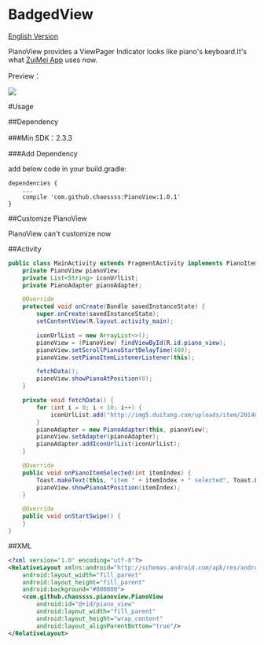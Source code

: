 # BadgedView

[English Version](README_ENGLISH.md)

PianoView provides a ViewPager Indicator looks like piano's keyboard.It's what [ZuiMei App]() uses now.

Preview：

![](http://img.my.csdn.net/uploads/201601/22/1453434722_3349.gif)

#Usage

##Dependency

###Min SDK：2.3.3

###Add Dependency

add below code in your build.gradle:

```
dependencies {
    ...
    compile 'com.github.chaossss:PianoView:1.0.1'
}
```

##Customize PianoView

PianoView can't customize now

##Activity

```java
public class MainActivity extends FragmentActivity implements PianoItemListener {
    private PianoView pianoView;
    private List<String> iconUrlList;
    private PianoAdapter pianoAdapter;

    @Override
    protected void onCreate(Bundle savedInstanceState) {
        super.onCreate(savedInstanceState);
        setContentView(R.layout.activity_main);

        iconUrlList = new ArrayList<>();
        pianoView = (PianoView) findViewById(R.id.piano_view);
        pianoView.setScrollPianoStartDelayTime(400);
        pianoView.setPianoItemListenerListener(this);

        fetchData();
        pianoView.showPianoAtPosition(0);
    }

    private void fetchData() {
        for (int i = 0; i < 10; i++) {
            iconUrlList.add("http://img5.duitang.com/uploads/item/201409/07/20140907080946_d4QiL.jpeg");
        }
        pianoAdapter = new PianoAdapter(this, pianoView);
        pianoView.setAdapter(pianoAdapter);
        pianoAdapter.addIconUrlList(iconUrlList);
    }

    @Override
    public void onPianoItemSelected(int itemIndex) {
        Toast.makeText(this, "item " + itemIndex + " selected", Toast.LENGTH_SHORT).show();
        pianoView.showPianoAtPosition(itemIndex);
    }

    @Override
    public void onStartSwipe() {
    }
}
```

##XML

```xml
<?xml version="1.0" encoding="utf-8"?>
<RelativeLayout xmlns:android="http://schemas.android.com/apk/res/android"
    android:layout_width="fill_parent"
    android:layout_height="fill_parent"
    android:background="#000000">
    <com.github.chaossss.pianoview.PianoView
        android:id="@+id/piano_view"
        android:layout_width="fill_parent"
        android:layout_height="wrap_content"
        android:layout_alignParentBottom="true"/>
</RelativeLayout>
```
